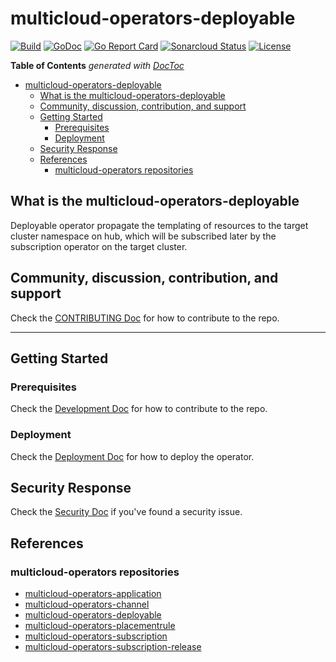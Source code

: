 # multicloud-operators-deployable

[![Build](https://api.travis-ci.com/open-cluster-management/multicloud-operators-deployable.svg?branch=master)](https://api.travis-ci.com/open-cluster-management/multicloud-operators-deployable.svg?branch=master)
[![GoDoc](https://godoc.org/github.com/open-cluster-management/multicloud-operators-deployable?status.svg)](https://godoc.org/github.com/open-cluster-management/multicloud-operators-deployable)
[![Go Report Card](https://goreportcard.com/badge/github.com/open-cluster-management/multicloud-operators-deployable)](https://goreportcard.com/report/github.com/open-cluster-management/multicloud-operators-deployable)
[![Sonarcloud Status](https://sonarcloud.io/api/project_badges/measure?project=open-cluster-management_multicloud-operators-deployable&metric=coverage)](https://sonarcloud.io/api/project_badges/measure?project=open-cluster-management_multicloud-operators-deployable&metric=coverage)
[![License](https://img.shields.io/:license-apache-blue.svg)](http://www.apache.org/licenses/LICENSE-2.0.html)

<!-- START doctoc generated TOC please keep comment here to allow auto update -->
<!-- DON'T EDIT THIS SECTION, INSTEAD RE-RUN doctoc TO UPDATE -->
**Table of Contents**  *generated with [DocToc](https://github.com/thlorenz/doctoc)*

- [multicloud-operators-deployable](#multicloud-operators-deployable)
    - [What is the multicloud-operators-deployable](#what-is-the-multicloud-operators-deployable)
    - [Community, discussion, contribution, and support](#community-discussion-contribution-and-support)
    - [Getting Started](#getting-started)
        - [Prerequisites](#prerequisites)
        - [Deployment](#deployment)
    - [Security Response](#security-response)
    - [References](#references)
        - [multicloud-operators repositories](#multicloud-operators-repositories)

<!-- END doctoc generated TOC please keep comment here to allow auto update -->

## What is the multicloud-operators-deployable

Deployable operator propagate the templating of resources to the target cluster namespace on hub, which will be subscribed later by the subscription operator on the target cluster.

## Community, discussion, contribution, and support

Check the [CONTRIBUTING Doc](CONTRIBUTING.md) for how to contribute to the repo.

------

## Getting Started

### Prerequisites

Check the [Development Doc](docs/development.md) for how to contribute to the repo.

### Deployment

Check the [Deployment Doc](docs/deployment.md) for how to deploy the operator.

## Security Response

Check the [Security Doc](SECURITY.md) if you've found a security issue.

## References

### multicloud-operators repositories

- [multicloud-operators-application](https://github.com/open-cluster-management/multicloud-operators-application)
- [multicloud-operators-channel](https://github.com/open-cluster-management/multicloud-operators-channel)
- [multicloud-operators-deployable](https://github.com/open-cluster-management/multicloud-operators-deployable)
- [multicloud-operators-placementrule](https://github.com/open-cluster-management/multicloud-operators-placementrule)
- [multicloud-operators-subscription](https://github.com/open-cluster-management/multicloud-operators-subscription)
- [multicloud-operators-subscription-release](https://github.com/open-cluster-management/multicloud-operators-subscription-release)

